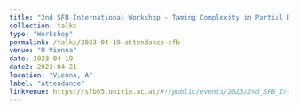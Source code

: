 ```yaml
---
title: "2nd SFB International Workshop - Taming Complexity in Partial Differential Systems"
collection: talks
type: "Workshop"
permalink: /talks/2023-04-19-attendance-sfb
venue: "U Vienna"
date: 2023-04-19
date2: 2023-04-21
location: "Vienna, A"
label: "attendance"
linkvenue: https://sfb65.univie.ac.at/#!/public/events/2023/2nd_SFB_International_Workshop/
---
```

